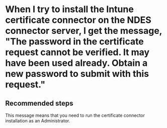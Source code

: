 <properties
	pageTitle="When I try to install the Intune certificate connector on the NDES connector server, I get the message, The password in the certificate request cannot be verified. It may have been used already. Obtain a new password to submit with this request."
	description="When I try to install the Intune certificate connector on the NDES connector server, I get the message, The password in the certificate request cannot be verified. It may have been used already. Obtain a new password to submit with this request."
	service="microsoft.intune"
	resource="intune"
	authors="mackie1604"
	displayOrder="12"
	selfHelpType="resource"
	supportTopicIds=""
	resourceTags="deviceconfiguration_selfhelp"
	productPesIds=""
	cloudEnvironments="public"
/>

# When I try to install the Intune certificate connector on the NDES connector server, I get the message, "The password in the certificate request cannot be verified. It may have been used already. Obtain a new password to submit with this request."

## **Recommended steps**

This message means that you need to run the certificate connector installation as an Administrator.
